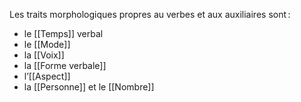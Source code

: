 Les traits morphologiques propres au verbes et aux auxiliaires sont :

- le [[Temps]] verbal
- le [[Mode]]
- la [[Voix]]
- la [[Forme verbale]]
- l’[[Aspect]]
- la [[Personne]] et le [[Nombre]]
